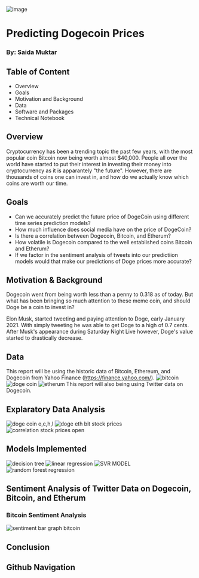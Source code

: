 ![image](https://bitcoinira.com/wp-content/uploads/2020/10/crypto-price-predictions-1-e1622240319596-1280x720.png)
<p align="center">
   <![image](https://bitcoinira.com/wp-content/uploads/2020/10/crypto-price-predictions-1-e1622240319596-1280x720.png)>
<div align="center">
   <figcaption></figcaption>
</div>
</p>

# Predicting Dogecoin Prices

### By: Saida Muktar


## Table of Content

* Overview
* Goals
* Motivation and Background
* Data
* Software and Packages
* Technical Notebook

## Overview

Cryptocurrency has been a trending topic the past few years, with the most popular coin Bitcoin now being worth almost $40,000. People all over the world have started to put their interest in investing their money into cryptocurrency as it is apparantely "the future". However, there are thousands of coins one can invest in, and how do we actually know which coins are worth our time. 


## Goals

* Can we accurately predict the future price of DogeCoin using different time series prediction models?
* How much influence does social media have on the price of DogeCoin?
* Is there a correlation between Dogecoin, Bitcoin, and Etherum?
* How volatile is Dogecoin compared to the well established coins Bitcoin and Etherum?
* If we factor in the sentiment analysis of tweets into our predictiion models would that make our predictions of Doge prices more accurate?


## Motivation & Background

Dogecoin went from being worth less than a penny to 0.318 as of today. But what has been bringing so much attention to these meme coin, and should Doge be a coin to invest in?

Elon Musk, started tweeting and paying attention to Doge, early January 2021. With simply tweeting he was able to get Doge to a high of 0.7 cents. After Musk's appearance during Saturday Night Live however, Doge's value started to drastically decrease. 


## Data

This report will be using the historic data of Bitcoin, Ethereum, and Dogecoin from Yahoo Finance (https://finance.yahoo.com/).
![bitcoin](https://user-images.githubusercontent.com/70491460/127417939-beda0a49-30b4-494f-9680-442fe67ca68f.PNG)
![doge coin](https://user-images.githubusercontent.com/70491460/127418138-b55dcda2-b17c-491c-a86e-e22e6ff7ec9f.PNG)
![etherum](https://user-images.githubusercontent.com/70491460/127418148-c306774b-d935-40a6-ad9a-cc6bc60e38c1.PNG)
This report will also being using Twitter data on Dogecoin.

## Explaratory Data Analysis
![doge coin o,c,h,l](https://user-images.githubusercontent.com/70491460/127418137-7ae26f7f-35cd-44a9-b503-e2e954628e63.PNG)
![doge eth bit stock prices](https://user-images.githubusercontent.com/70491460/127418139-547e810d-6470-4e41-9af7-d60c33ec20c5.PNG)
![correlation stock prices open](https://user-images.githubusercontent.com/70491460/127418158-c0ddb5ad-2ba2-4df0-a840-0a8a2f9c9576.png)



## Models Implemented
![decision tree](https://user-images.githubusercontent.com/70491460/127418134-701ead9e-c2d9-40bc-a22c-03ed742c725c.png)
![linear regression](https://user-images.githubusercontent.com/70491460/127418151-0ecd4ebf-c49a-45bd-a8c6-97513c68f04e.png)
![SVR MODEL](https://user-images.githubusercontent.com/70491460/127418154-0f289344-0185-4bfb-9380-73521c6235c8.png)
![random forest regression](https://user-images.githubusercontent.com/70491460/127418153-4d89ef3e-2e41-41ff-89cc-ef369341711c.png)

## Sentiment Analysis of Twitter Data on Dogecoin, Bitcoin, and Etherum

### Bitcoin Sentiment Analysis

![sentiment bar graph bitcoin](https://user-images.githubusercontent.com/70491460/130152092-3dc5f413-39b1-463a-b7f5-ecd3eb95036f.png)
## Conclusion


## Github Navigation



